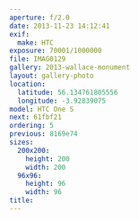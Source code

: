 ```yaml
---
aperture: f/2.0
date: 2013-11-23 14:12:41
exif:
  make: HTC
exposure: 70001/1000000
file: IMAG0129
gallery: 2013-wallace-monument
layout: gallery-photo
location:
  latitude: 56.134761805556
  longitude: -3.92839075
model: HTC One S
next: 61fbf21
ordering: 5
previous: 8169e74
sizes:
  200x200:
    height: 200
    width: 200
  96x96:
    height: 96
    width: 96
title: 
---
```

